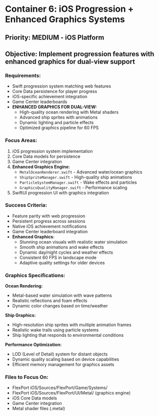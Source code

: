 # Container 6: iOS Progression + Enhanced Graphics Systems

## Priority: MEDIUM - iOS Platform
## Objective: Implement progression features with enhanced graphics for dual-view support

### Requirements:
- Swift progression system matching web features
- Core Data persistence for player progress
- iOS-specific achievement integration
- Game Center leaderboards
- **ENHANCED GRAPHICS FOR DUAL-VIEW:**
  - High-quality ocean rendering with Metal shaders
  - Advanced ship sprites with animations
  - Dynamic lighting and particle effects
  - Optimized graphics pipeline for 60 FPS

### Focus Areas:
1. iOS progression system implementation
2. Core Data models for persistence
3. Game Center integration
4. **Enhanced Graphics Engine:**
   - `MetalOceanRenderer.swift` - Advanced water/ocean graphics
   - `ShipSpriteManager.swift` - High-quality ship animations
   - `ParticleSystemManager.swift` - Wake effects and particles
   - `GraphicsQualityManager.swift` - Performance scaling
5. SwiftUI progression UI with graphics integration

### Success Criteria:
- Feature parity with web progression
- Persistent progress across sessions
- Native iOS achievement notifications
- Game Center leaderboard integration
- **Enhanced Graphics**:
  - Stunning ocean visuals with realistic water simulation
  - Smooth ship animations and wake effects
  - Dynamic day/night cycles and weather effects
  - Consistent 60 FPS in landscape mode
  - Adaptive quality settings for older devices

### Graphics Specifications:
**Ocean Rendering:**
- Metal-based water simulation with wave patterns
- Realistic reflections and foam effects
- Dynamic color changes based on time/weather

**Ship Graphics:**
- High-resolution ship sprites with multiple animation frames
- Realistic wake trails using particle systems
- Ship lighting that responds to environmental conditions

**Performance Optimization:**
- LOD (Level of Detail) system for distant objects
- Dynamic quality scaling based on device capabilities
- Efficient memory management for graphics assets

### Files to Focus On:
- FlexPort iOS/Sources/FlexPort/Game/Systems/
- FlexPort iOS/Sources/FlexPort/UI/Metal/ (graphics engine)
- iOS Core Data models
- Game Center integration
- Metal shader files (.metal)
